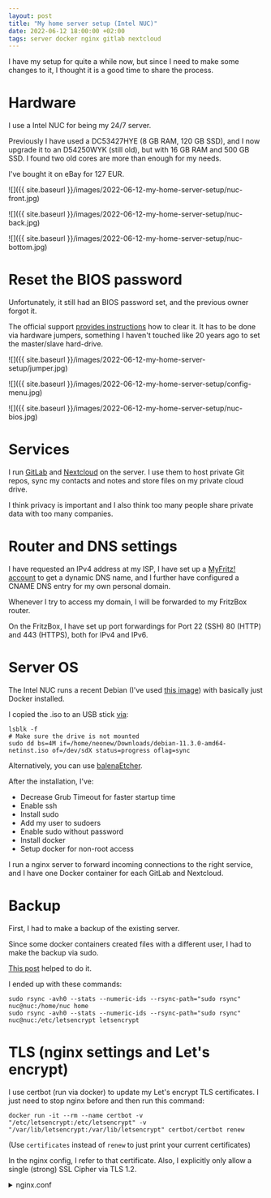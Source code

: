 ```yaml
---
layout: post
title: "My home server setup (Intel NUC)"
date: 2022-06-12 18:00:00 +02:00
tags: server docker nginx gitlab nextcloud
---
```


I have my setup for quite a while now, but since I need to make some changes to it, I thought it is a good time to share the process.

# Hardware

I use a Intel NUC for being my 24/7 server.

Previously I have used a DC53427HYE (8 GB RAM, 120 GB SSD), and I now upgrade it to an D54250WYK (still old), but with 16 GB RAM and 500 GB SSD.
I found two old cores are more than enough for my needs.

I've bought it on eBay for 127 EUR.

![]({{ site.baseurl }}/images/2022-06-12-my-home-server-setup/nuc-front.jpg)

![]({{ site.baseurl }}/images/2022-06-12-my-home-server-setup/nuc-back.jpg)

![]({{ site.baseurl }}/images/2022-06-12-my-home-server-setup/nuc-bottom.jpg)

# Reset the BIOS password

Unfortunately, it still had an BIOS password set, and the previous owner forgot it.

The official support [provides instructions](https://www.intel.com/content/www/us/en/support/articles/000007242/intel-nuc.html)
how to clear it.
It has to be done via hardware jumpers, something I haven't touched like 20 years ago to set the master/slave hard-drive.

![]({{ site.baseurl }}/images/2022-06-12-my-home-server-setup/jumper.jpg)

![]({{ site.baseurl }}/images/2022-06-12-my-home-server-setup/config-menu.jpg)

![]({{ site.baseurl }}/images/2022-06-12-my-home-server-setup/nuc-bios.jpg)

# Services

I run [GitLab](https://about.gitlab.com/) and [Nextcloud](https://nextcloud.com/) on the server.
I use them to host private Git repos, sync my contacts and notes and store files on my private cloud drive.

I think privacy is important and I also think too many people share private data with too many companies.

# Router and DNS settings

I have requested an IPv4 address at my ISP, I have set up a [MyFritz! account](https://www.myfritz.net) to get a dynamic DNS name,
and I further have configured a CNAME DNS entry for my own personal domain.

Whenever I try to access my domain, I will be forwarded to my FritzBox router.

On the FritzBox, I have set up port forwardings for Port 22 (SSH) 80 (HTTP) and 443 (HTTPS), both for IPv4 and IPv6.

# Server OS

The Intel NUC runs a recent Debian (I've used [this image](https://cdimage.debian.org/debian-cd/current/amd64/iso-cd/debian-11.3.0-amd64-netinst.iso))
with basically just Docker installed.

I copied the .iso to an USB stick [via](https://linuxize.com/post/create-bootable-debian-10-usb-stick-on-linux/):

```
lsblk -f
# Make sure the drive is not mounted
sudo dd bs=4M if=/home/neonew/Downloads/debian-11.3.0-amd64-netinst.iso of=/dev/sdX status=progress oflag=sync
```

Alternatively, you can use [balenaEtcher](https://www.balena.io/etcher/).

After the installation, I've:

- Decrease Grub Timeout for faster startup time
- Enable ssh
- Install sudo
- Add my user to sudoers
- Enable sudo without password
- Install docker
- Setup docker for non-root access

I run a nginx server to forward incoming connections to the right service,
and I have one Docker container for each GitLab and Nextcloud.

# Backup

First, I had to make a backup of the existing server.

Since some docker containers created files with a different user, I had to make the backup via sudo.

[This post](https://askubuntu.com/questions/719439/using-rsync-with-sudo-on-the-destination-machine)
helped to do it.

I ended up with these commands:

```
sudo rsync -avh0 --stats --numeric-ids --rsync-path="sudo rsync" nuc@nuc:/home/nuc home
sudo rsync -avh0 --stats --numeric-ids --rsync-path="sudo rsync" nuc@nuc:/etc/letsencrypt letsencrypt
```

# TLS (nginx settings and Let's encrypt)

I use certbot (run via docker) to update my Let's encrypt TLS certificates. I just need to stop nginx before and then run this command:

```
docker run -it --rm --name certbot -v "/etc/letsencrypt:/etc/letsencrypt" -v "/var/lib/letsencrypt:/var/lib/letsencrypt" certbot/certbot renew
```

(Use `certificates` instead of `renew` to just print your current certificates)

In the nginx config, I refer to that certificate.
Also, I explicitly only allow a single (strong) SSL Cipher via TLS 1.2.

<details markdown="1">
<summary>nginx.conf</summary>
```
events {
}

http {

  ssl_session_cache shared:SSL:10m;
  ssl_ciphers ECDHE-RSA-AES256-GCM-SHA384;
  ssl_protocols TLSv1.2;
  proxy_buffering off;

  gzip on;
  gzip_vary on;
  gzip_proxied any;
  gzip_comp_level 6;
  gzip_types text/plain text/css text/xml application/json application/javascript application/xml application/xml+rss image/svg+xml;

  server {

    listen 443 http2 ssl;
    listen [::]:443 http2 ssl;
    server_name git.neonew.de;

    ssl_certificate /opt/git.neonew.de/fullchain.pem;
    ssl_certificate_key /opt/git.neonew.de/privkey.pem;

    location / {

      proxy_pass http://192.168.1.2:8080;
      proxy_set_header Host $host;
      proxy_set_header X-Real-IP $remote_addr;
      proxy_set_header X-Forwarded-For $proxy_add_x_forwarded_for;
      proxy_set_header X-Forwarded-Proto $scheme;
      proxy_set_header X-Forwarded-Ssl on;

      proxy_redirect http:// https://;
    }
  }

  server {

    listen 443 http2 ssl;
    listen [::]:443 http2 ssl;
    server_name cloud.neonew.de;

    ssl_certificate /opt/cloud.neonew.de/fullchain.pem;
    ssl_certificate_key /opt/cloud.neonew.de/privkey.pem;

    location / {

      proxy_pass http://192.168.1.3:5555;
      proxy_set_header Host $host;
      proxy_set_header X-Real-IP $remote_addr;
      proxy_set_header X-Forwarded-For $proxy_add_x_forwarded_for;
      proxy_set_header X-Forwarded-Proto $scheme;
      proxy_set_header X-Forwarded-Ssl on;

      proxy_redirect http:// https://;

      client_max_body_size 16400M;
    }
  }
}
```
</details>

# Portainer

Usually I manage the containers via ssh and the Docker CLI.
I thought about having Portainer running to manage the containers via a web view, but this is not done yet.

Might be updated in future.

# Performance, noise and power consumption

It is important to me the server is quiet and doesn't consume too much power.
Performance on the other side shouldn't be too poor, but is not that important to me.

For the noise: I can hear the server's fan in idle mode when I get close to it. As soon as I move away 2 meters I can barely hear anything.
This is ok for me.

The power consumption is really good for the Intel NUCs. I haven't tested it myself, but
[someone](https://www.legitreviews.com/intel-nuc-kit-d54250wyk-review-the-nuc-gets-haswell-power_124251/6)
measured around 5W in idle mode, which is 3.7 kWh per month or 44 kWh per year.

# Screenshots

Nextcloud app (files), Contact sync ([DAVx](https://www.davx5.com/)), Tasks sync (OpenTasks), Notes app

![]({{ site.baseurl }}/images/2022-06-12-my-home-server-setup/nextcloud.jpg)
![]({{ site.baseurl }}/images/2022-06-12-my-home-server-setup/davx.jpg)
![]({{ site.baseurl }}/images/2022-06-12-my-home-server-setup/opentasks.jpg)
![]({{ site.baseurl }}/images/2022-06-12-my-home-server-setup/notes.jpg)

# Comparision vs. Cloud providers

The main reason I still suggest cloud providers to most people is either

1. missing skills
2. convenience  
   Everybody can use Google Drive or similar services. You just create an account and have access.
   Most people won't be willing to spend several hours a month just to keep their services running or do administration work.
   Even projects like the [NextBox](https://shop.nitrokey.com/de_DE/shop/product/nextbox-116), who claim *Unattended, long-term updates and no monthly costs* are gonna experience a problem/downtime at some point and then you are in charge to fix the problem.
3. costs  
   Running your own service costs money, at least for hardware and power. Most cloud services are free for basic usage.

Let's look at some more points closely:

## :heavy_minus_sign: Availability

I only run a single server, which of course can have hardware failures.
So in the (at least unlikely) event the server dies, my services won't be available.
If this happens when I'm not at home (like a vacation), nobody will try to solve the issue for me.

Cloud providers have redundancy, multiple nodes, etc. so they are much more likely to be available.
If there still is a problem somewhere, a lot of people will try to fix it immediately without your assistence.

## :heavy_minus_sign: Maintenance

Having an self-hosted server also means you have to maintain it yourself, and this can be quite some extra regular work.

I usually update the services and OS every few months, or on a major release for one of the services.
I also update the certificates manually.

For backups: I don't really care too much for this server, because most of the data is just needed for a few hours/days (like my notes) or is stored elsewhere (like contacts).
The configuration for nginx is stored in a Git repo, which I also have on my laptop.
So in the unlikely event the server dies, I will just replace it and configure it from scratch again.

If you keep important data on your server, you are of course also responsible to properly backup it.

## :heavy_minus_sign: Security

Of course, updates are very important for the server's security.
Since I only do updates every few months I might be a target to software vulnerabilities for a small period of time, but that's a risk I take.
If I randomly stumble across an exploit in the news, I will do an update asap.

A cloud provider will update more frequently and much faster than I can.

Also, I don't really check the logs. If there is anything suspicious in there, I probably won't notice it.
Cloud providers will detect suspicious behavior most certainly.

## :heavy_plus_sign: Storage

Having your own server let's you usually have a lot more disk space for a lot less money.

## :heavy_plus_sign: Privacy

That's my main reason I want to host a private server and this outweights all drawbacks, at least for me.
